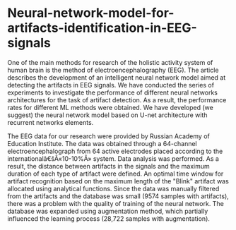 # Neural-network-model-for-artifacts-identification-in-EEG-signals
One of the main methods for research of the holistic activity system of human brain is the method of electroencephalography (EEG). The article describes the development of an intelligent neural network model aimed at detecting the artifacts in EEG signals. We have conducted the series of experiments to investigate the performance of different neural networks architectures for the task of artifact detection. As a result, the performance rates for different ML methods were obtained. We have developed (we suggest) the neural network model based on U-net architecture with recurrent networks elements.

The EEG data for our research were provided by Russian Academy of Education Institute. The data was obtained through a 64-channel electroencephalograph from 64 active electrodes placed according to the internationalâ€šÂ«10-10%Â» system. Data analysis was performed. As a result, the distance between artifacts in the signals and the maximum duration of each type of artifact were defined. An optimal time window for artifact recognition based on the maximum length of the "Blink" artifact was allocated using analytical functions. Since the data was manually filtered from the artifacts and the database was small (9574 samples with artifacts), there was a problem with the quality of training of the neural network. The database was expanded using augmentation method, which partially influenced the learning process (28,722 samples with augmentation).
